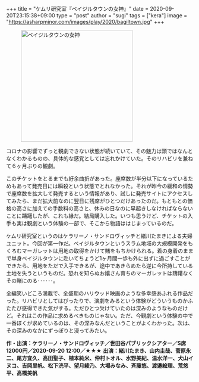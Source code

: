 +++
title = "ケムリ研究室『ベイジルタウンの女神』"
date = 2020-09-20T23:15:38+09:00
type = "post"
author = "sugi"
tags = ["kera"]
image = "https://asharpminor.com/images/play/2020/bagiltown.jpg"
+++
<figure class="alignleft"><img src="/images/play/2020/bagiltown.jpg" alt="ベイジルタウンの女神" style="width: 300px !important;"></figure>

コロナの影響でずっと観劇できない状態が続いていて、その魅力は頭ではなんとなくわかるものの、具体的な感覚としては忘れかけていた。そのリハビリを兼ねて６ヶ月ぶりの観劇。

このチケットをとるまでも紆余曲折があった。座席数が半分以下になっているためもあって発売日には瞬殺という状態でとれなかった。それが昨今の緩和の情勢で座席数を拡大して発売するという情報があり、試しに発売サイトにアクセスしてみたら、まだ拡大前なのに翌日に残席がひとつだけあったのだ。もともとの価格の高さに加えての手数料の高さと、休みの日なのに早起きしなければならないことに躊躇したが、これも縁だ。結局購入した。いつも思うけど、チケットの入手も実は観劇という体験の一部で、そこから物語ははじまっているのだ。

ケムリ研究室というのはケラリーノ・サンドロヴィッチと緒川たまきによる夫婦ユニット。今回が第一作だ。ベイジルタウンというスラム地域の大規模開発をもくろむマーガレットは用地の取得をかけて賭をもちかけられる。着の身着のままで単身ベイジルタウンに赴いてちょうど1ヶ月間一歩も外に出ずに過ごすことができたら、用地をただで入手できるが、途中であきらめたら逆に今所持している土地を失うというものだ。恐れを知らぬお嬢さん育ちのマーガレットは躊躇なくその賭にのる･･････。

全編笑いどころ満載で、全盛期のハリウッド映画のような多幸感あふれる作品だった。リハビリとしてはぴったりで、演劇をみるという体験がどういうものかふたたび感得できた気がする。ただひとつ欠けていたのは深みのようなものだけど。それはこの作品に求めるべきものじゃない。ただ、今観劇という体験の中で一番ぼくが求めているのは、その深みなんだということがよくわかった。次は、その深みのなかにずっぽりと浸ってみたい。

**作・出演：ケラリーノ・サンドロヴィッチ／世田谷パブリックシアター／S席12000円／2020-09-20 12:00／★★★**
**出演：緒川たまき、山内圭哉、菅原永二、尾方宜久、高田聖子、植本純米、仲村トオル、水野美紀、温水洋一、犬山イヌコ、吉岡里帆、松下洸平、望月綾乃、大場みなみ、斉藤悠、渡邉絵理、荒悠平、高橋美帆**
